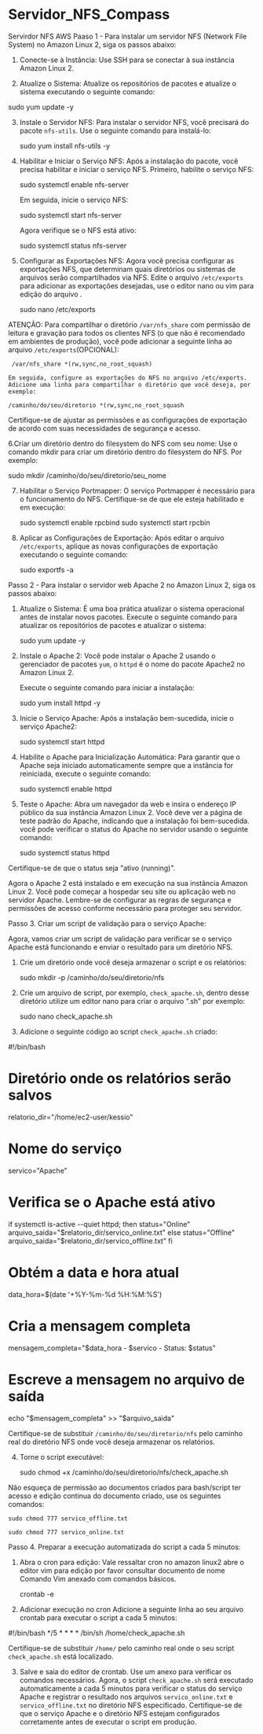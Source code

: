 # Servidor_NFS_Compass
Servirdor NFS AWS
Paaso 1 - Para instalar um servidor NFS (Network File System) no Amazon Linux 2, siga os passos abaixo:

1. Conecte-se à Instância:
   Use SSH para se conectar à sua instância Amazon Linux 2.

2.  Atualize o Sistema:   Atualize os repositórios de pacotes e atualize o sistema executando o seguinte comando:

   sudo yum update -y
   
3. Instale o Servidor NFS:
   Para instalar o servidor NFS, você precisará do pacote `nfs-utils`. Use o seguinte comando para instalá-lo:

   sudo yum install nfs-utils -y
   
4. Habilitar e Iniciar o Serviço NFS:
   Após a instalação do pacote, você precisa habilitar e iniciar o serviço NFS. Primeiro, habilite o serviço NFS:

   sudo systemctl enable nfs-server
  
   Em seguida, inicie o serviço NFS:
   
   sudo systemctl start nfs-server

   Agora verifique se o NFS está ativo:
   
    sudo systemctl status nfs-server
   
5. Configurar as Exportações NFS:
   Agora você precisa configurar as exportações NFS, que determinam quais diretórios ou sistemas de arquivos serão compartilhados via NFS. Edite o arquivo `/etc/exports` para adicionar as exportações desejadas, use o editor nano ou vim para edição do arquivo .

   sudo nano /etc/exports

ATENÇÃO: Para compartilhar o diretório `/var/nfs_share` com permissão de leitura e gravação para todos os clientes NFS (o que não é recomendado em ambientes de produção), você pode adicionar a seguinte linha ao arquivo `/etc/exports`(OPCIONAL):

     /var/nfs_share *(rw,sync,no_root_squash)

    Em seguida, configure as exportações do NFS no arquivo /etc/exports. Adicione uma linha para compartilhar o diretório que você deseja, por exemplo:

    /caminho/do/seu/diretorio *(rw,sync,no_root_squash

   Certifique-se de ajustar as permissões e as configurações de exportação de acordo com suas necessidades de segurança e acesso.

6.Criar um diretório dentro do filesystem do NFS com seu nome:
Use o comando mkdir para criar um diretório dentro do filesystem do NFS. Por exemplo:

  sudo mkdir /caminho/do/seu/diretorio/seu_nome


7. Habilitar o Serviço Portmapper:
   O serviço Portmapper é necessário para o funcionamento do NFS. Certifique-se de que ele esteja habilitado e em execução:
   
   sudo systemctl enable rpcbind
   sudo systemctl start rpcbin

8. Aplicar as Configurações de Exportação:
   Após editar o arquivo `/etc/exports`, aplique as novas configurações de exportação executando o seguinte comando:

  
   sudo exportfs -a
 

Passo 2 - Para instalar o servidor web Apache 2 no Amazon Linux 2, siga os passos abaixo:

1. Atualize o Sistema:
   É uma boa prática atualizar o sistema operacional antes de instalar novos pacotes. Execute o seguinte comando para atualizar os repositórios de pacotes e atualizar o sistema:

   
   sudo yum update -y
  

2. Instale o Apache 2:
   Você pode instalar o Apache 2 usando o gerenciador de pacotes `yum`, o `httpd` é o nome do pacote Apache2 no Amazon Linux 2.
   
   Execute o seguinte comando para iniciar a instalação:

   
   sudo yum install httpd -y

4. Inicie o Serviço Apache:
   Após a instalação bem-sucedida, inicie o serviço Apache2:

   sudo systemctl start httpd
 

5. Habilite o Apache para Inicialização Automática:
   Para garantir que o Apache seja iniciado automaticamente sempre que a instância for reiniciada, execute o seguinte comando:

   sudo systemctl enable httpd 

6. Teste o Apache:
   Abra um navegador da web e insira o endereço IP público da sua instância Amazon Linux 2. Você deve ver a página de teste padrão do Apache, indicando que a instalação foi bem-sucedida. você pode verificar o status do Apache no servidor usando o seguinte comando:

      sudo systemctl status httpd

  Certifique-se de que o status seja "ativo (running)". 
   

Agora o Apache 2 está instalado e em execução na sua instância Amazon Linux 2. Você pode começar a hospedar seu site ou aplicação web no servidor Apache. Lembre-se de configurar as regras de segurança e permissões de acesso conforme necessário para proteger seu servidor.



Passo 3. Criar um script de validação para o serviço Apache:

Agora, vamos criar um script de validação para verificar se o serviço Apache está funcionando e enviar o resultado para um diretório NFS.

1. Crie um diretório onde você deseja armazenar o script e os relatórios:

   sudo mkdir -p /caminho/do/seu/diretorio/nfs

2. Crie um arquivo de script, por exemplo, `check_apache.sh`, dentro desse diretório utilize um editor nano para criar o arquivo “.sh” por exemplo:

   sudo nano check_apache.sh

3. Adicione o seguinte código ao script `check_apache.sh` criado:

#!/bin/bash
# Diretório onde os relatórios serão salvos
relatorio_dir="/home/ec2-user/kessio"
# Nome do serviço
servico="Apache"
# Verifica se o Apache está ativo
if systemctl is-active --quiet httpd; then
    status="Online"
    arquivo_saida="$relatorio_dir/servico_online.txt"
else
    status="Offline"
    arquivo_saida="$relatorio_dir/servico_offline.txt"
fi
# Obtém a data e hora atual
data_hora=$(date '+%Y-%m-%d %H:%M:%S')
# Cria a mensagem completa
mensagem_completa="$data_hora - $servico - Status: $status"
# Escreve a mensagem no arquivo de saída
echo "$mensagem_completa" >> "$arquivo_saida"


 
   Certifique-se de substituir `/caminho/do/seu/diretorio/nfs` pelo caminho real do diretório NFS onde você deseja armazenar os relatórios.

4. Torne o script executável:

   
   sudo chmod +x /caminho/do/seu/diretorio/nfs/check_apache.sh
   
Não esqueça de permissão ao documentos criados para bash/script ter acesso e edição continua do documento criado, use os seguintes comandos:  
    
    sudo chmod 777 servico_offline.txt
    
    sudo chmod 777 servico_online.txt

Passo 4. Preparar a execução automatizada do script a cada 5 minutos:

1. Abra o cron para edição:
Vale ressaltar cron no amazon linux2 abre o editor vim para edição por favor consultar documento de nome Comando Vim anexado com comandos básicos.
   
   crontab -e
   
2. Adicionar execução no cron
Adicione a seguinte linha ao seu arquivo crontab para executar o script a cada 5 minutos:

#!/bin/bash
*/5 * * * * /bin/sh /home/check_apache.sh
 
   Certifique-se de substituir `/home/` pelo caminho real onde o seu script `check_apache.sh` está localizado.

3. Salve e saia do editor de crontab.
 Use um anexo para verificar os comandos necessários.
Agora, o script `check_apache.sh` será executado automaticamente a cada 5 minutos para verificar o status do serviço Apache e registrar o resultado nos arquivos `servico_online.txt` e `servico_offline.txt` no diretório NFS especificado. Certifique-se de que o serviço Apache e o diretório NFS estejam configurados corretamente antes de executar o script em produção.
